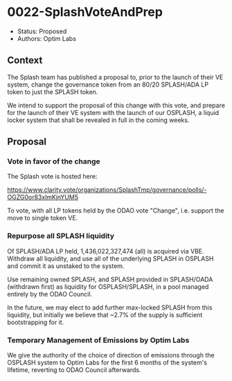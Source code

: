 # 0022-SplashVoteAndPrep

- Status: Proposed
- Authors: Optim Labs

## Context

The Splash team has published a proposal to, prior to the launch of their VE system, change the governance token from an 80/20 SPLASH/ADA LP token to just the SPLASH token. 

We intend to support the proposal of this change with this vote, and prepare for the launch of their VE system with the launch of our OSPLASH, a liquid locker system that shall be revealed in full in the coming weeks.

## Proposal

### Vote in favor of the change

The Splash vote is hosted here:

https://www.clarity.vote/organizations/SplashTmp/governance/polls/-OGZG0or83xlmKjnYUM5

To vote, with all LP tokens held by the ODAO vote "Change", i.e. support the move to single token VE. 

### Repurpose all SPLASH liquidity

Of SPLASH/ADA LP held, 1,436,022,327,474 (all) is acquired via VBE. 
Withdraw all liquidity, and use all of the underlying SPLASH in OSPLASH and commit it as unstaked to the system. 

Use remaining owned SPLASH, and SPLASH provided in SPLASH/OADA (withdrawn first) as liquidity for OSPLASH/SPLASH, in a pool managed entirely by the ODAO Council. 

In the future, we may elect to add further max-locked SPLASH from this liquidity, but initially we believe that ~2.7% of the supply is sufficient bootstrapping for it. 

### Temporary Management of Emissions by Optim Labs

We give the authority of the choice of direction of emissions through the OSPLASH system to Optim Labs for the first 6 months of the system's lifetime, reverting to ODAO Council afterwards.